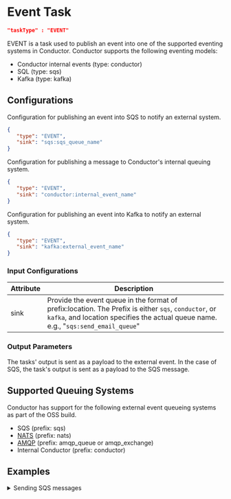 # Event Task

```json
"taskType" : "EVENT"
```

EVENT is a task used to publish an event into one of the supported eventing systems in Conductor. Conductor supports the following eventing models:
* Conductor internal events (type: conductor)
* SQL (type: sqs)
* Kafka (type: kafka)

## Configurations

Configuration for publishing an event into SQS to notify an external system.

```json
{
   "type": "EVENT",
   "sink": "sqs:sqs_queue_name"
}
```

Configuration for publishing a message to Conductor's internal queuing system.

```json
{
   "type": "EVENT",
   "sink": "conductor:internal_event_name"
}
```

Configuration for publishing an event into Kafka to notify an external system.

```json
{
   "type": "EVENT",
   "sink": "kafka:external_event_name"
}
```

### Input Configurations

| Attribute | Description |
| --------- | ----------- |
| sink | Provide the event queue in the format of prefix:location. The Prefix is either ```sqs```, ```conductor```, or ```kafka```, and location specifies the actual queue name. e.g., "```sqs:send_email_queue```"

### Output Parameters

The tasks' output is sent as a payload to the external event. In the case of SQS, the task's output is sent as a payload to the SQS message.

## Supported Queuing Systems​

Conductor has support for the following external event queueing systems as part of the OSS build.

* SQS (prefix: sqs)
* [NATS](https://github.com/Netflix/conductor-community/tree/main/event-queue) (prefix: nats)
* [AMQP](https://github.com/Netflix/conductor-community/tree/main/event-queue/amqp) (prefix: amqp_queue or amqp_exchange)
* Internal Conductor (prefix: conductor)

## Examples

<details><summary>Sending SQS messages</summary>
<p>

See [Sending SQS messages](https://orkes.io/content/docs/how-tos/Tasks/SQS-event-task) tutorial for an example EVENT task.
</p>
</details>
